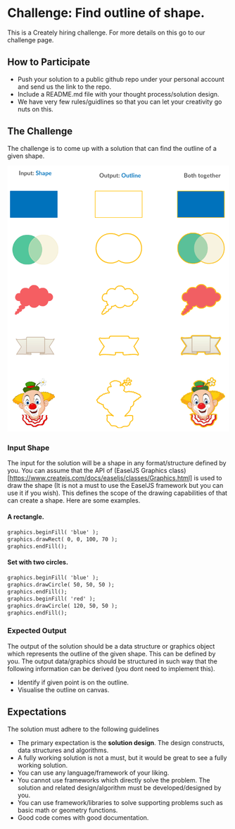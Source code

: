 # Challenge: Find outline of shape.
This is a Creately hiring challenge. For more details on this go to our challenge page.

## How to Participate
- Push your solution to a public github repo under your personal account and send us the link to the repo.
- Include a README.md file with your thought process/solution design.
- We have very few rules/guidlines so that you can let your creativity go nuts on this.

## The Challenge
The challenge is to come up with a solution that can find the outline of a given shape. 

![](https://raw.githubusercontent.com/Cinergix/challenge-find-outline/master/shape-and-outline.png)

### Input Shape
The input for the solution will be a shape in any format/structure defined by you. You can 
assume that the API of (EaselJS Graphics class)[https://www.createjs.com/docs/easeljs/classes/Graphics.html] is used to draw the shape (It is not a must to use the EaselJS framework but you can use it if you wish). This defines the scope of the drawing capabilities of that can create a shape. Here are some examples.

#### A rectangle.
```
graphics.beginFill( 'blue' );
graphics.drawRect( 0, 0, 100, 70 );
graphics.endFill();
```
#### Set with two circles.
```
graphics.beginFill( 'blue' );
graphics.drawCircle( 50, 50, 50 );
graphics.endFill();
graphics.beginFill( 'red' );
graphics.drawCircle( 120, 50, 50 );
graphics.endFill();
```

### Expected Output
The output of the solution should be a data structure or graphics object which represents the outline of the given shape. This can be defined by you. The output data/graphics should be structured in such way that the following information can be derived (you dont need to implement this).
- Identify if given point is on the outline.
- Visualise the outline on canvas.

## Expectations
The solution must adhere to the following guidelines
- The primary expectation is the **solution design**. The design constructs, data structures and algorithms. 
- A fully working solution is not a must, but it would be great to see a fully working solution.
- You can use any language/framework of your liking.
- You cannot use frameworks which directly solve the problem. The solution and related design/algorithm must be developed/designed by you. 
- You can use framework/libraries to solve supporting problems such as basic math or geometry functions.
- Good code comes with good documentation.
